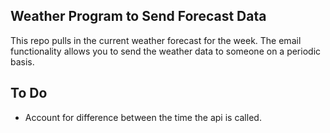 ## Weather Program to Send Forecast Data
This repo pulls in the current weather forecast for the week. The email functionality allows you to send the weather data to someone on a periodic basis.

## To Do
 * Account for difference between the time the api is called.
